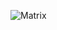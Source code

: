 ![Matrix](https://media0.giphy.com/media/v1.Y2lkPTc5MGI3NjExMHlzeHk4cHMzMG1rZnZ0a284cHI5amZkdXU1c25mbXV6c3JhMDBkcyZlcD12MV9pbnRlcm5hbF9naWZfYnlfaWQmY3Q9Zw/zRkeKuEz07wjjRNY7k/giphy.gif)
